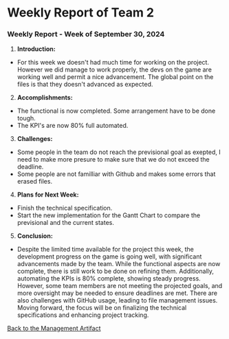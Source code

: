 # Weekly Report of Team 2
### Weekly Report - Week of September 30, 2024

1. **Introduction:**  
- For this week we doesn't had much time for working on the project. However we did manage to work properly, the devs on the game are working well and permit a nice advancement. The global point on the files is that they doesn't advanced as expected.

2. **Accomplishments:**  
- The functional is now completed. Some arrangement have to be done tough.
- The KPI's are now 80% full automated.

3. **Challenges:**  
- Some people in the team do not reach the previsional goal as exepted, I need to make more presure to make sure that we do not exceed the deadline.
- Some people are not familliar with Github and makes some errors that erased files.

4. **Plans for Next Week:**  
- Finish the technical specification.
- Start the new implementation for the Gantt Chart to compare the previsional and the current states.

5. **Conclusion:**  
- Despite the limited time available for the project this week, the development progress on the game is going well, with significant advancements made by the team. While the functional aspects are now complete, there is still work to be done on refining them. Additionally, automating the KPIs is 80% complete, showing steady progress. However, some team members are not meeting the projected goals, and more oversight may be needed to ensure deadlines are met. There are also challenges with GitHub usage, leading to file management issues. Moving forward, the focus will be on finalizing the technical specifications and enhancing project tracking.

[Back to the Management Artifact](../management_artifacts.md#weekly-reports)